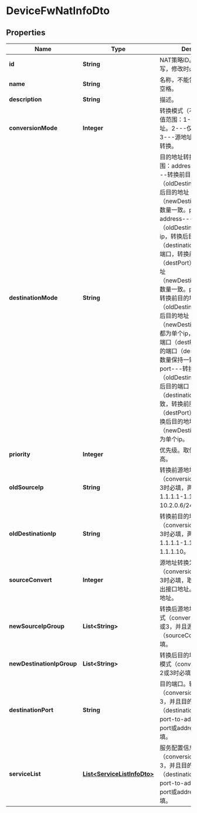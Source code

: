 
# DeviceFwNatInfoDto

## Properties
Name | Type | Description | Notes
------------ | ------------- | ------------- | -------------
**id** | **String** | NAT策略ID。创建时不能填写，修改时必须填写。 |  [optional]
**name** | **String** | 名称，不能包含?、双引号和空格。 |  [optional]
**description** | **String** | 描述。 |  [optional]
**conversionMode** | **Integer** | 转换模式（不允许修改）。取值范围：1---仅转换源地址。2---仅转换目的地址。3---源地址和目的地址同时转换。 |  [optional]
**destinationMode** | **String** | 目的地址转换方式。取值范围：address-to-address---转换前目的地址（oldDestinationIp）和转换后目的地址（newDestinationIpGroup）数量一致。port-to-address---转换前目的地址（oldDestinationIp）为单个ip，转换后目的端口（destinationPort）为单个端口，转换前服务目的端口（destPort）与转换后目的地址（newDestinationIpGroup）数量一致。port-to-port---转换前目的地址（oldDestinationIp）和转换后目的地址（newDestinationIpGroup）都为单个ip，转换前服务目的端口（destPort）和转换后目的端口（destinationPort）数量保持一致。address-to-port---转换前目的地址（oldDestinationIp）和转换后目的端口（destinationPort）数量一致，转换前服务目的端口（destPort）为单个端口，转换后目的地址（newDestinationIpGroup）为单个ip。 |  [optional]
**priority** | **Integer** | 优先级。取值越小优先等级越高。 |  [optional]
**oldSourceIp** | **String** | 转换前源地址。转换模式（conversionMode）为1或3时必填，两种形式：1.1.1.1-1.1.1.2或10.2.0.6/24。 |  [optional]
**oldDestinationIp** | **String** | 转换前目的地址。转换模式（conversionMode）为1或3时必填，两种形式：1.1.1.1-1.1.1.2或1.1.1.10。 |  [optional]
**sourceConvert** | **Integer** | 源地址转换为。转换模式（conversionMode）为1或3时必填，取值范围：0---出接口地址。1---地址池中地址。 |  [optional]
**newSourceIpGroup** | **List&lt;String&gt;** | 转换后源地址池列表。转换模式（conversionMode）为1或3，并且源地址转化为（sourceConvert）1时必填。 |  [optional]
**newDestinationIpGroup** | **List&lt;String&gt;** | 转换后目的地址池列表。转换模式（conversionMode）为2或3时必填。 |  [optional]
**destinationPort** | **String** | 目的端口。转换模式（conversionMode）为2或3，并且目的地址转换方式（destinationMode）为port-to-address或port-to-port或address-to-port时必填。 |  [optional]
**serviceList** | [**List&lt;ServiceListInfoDto&gt;**](ServiceListInfoDto.md) | 服务配置信息列表。转换模式（conversionMode）为2或3，并且目的地址转换方式（destinationMode）为port-to-address或port-to-port或address-to-port时必填。 |  [optional]



